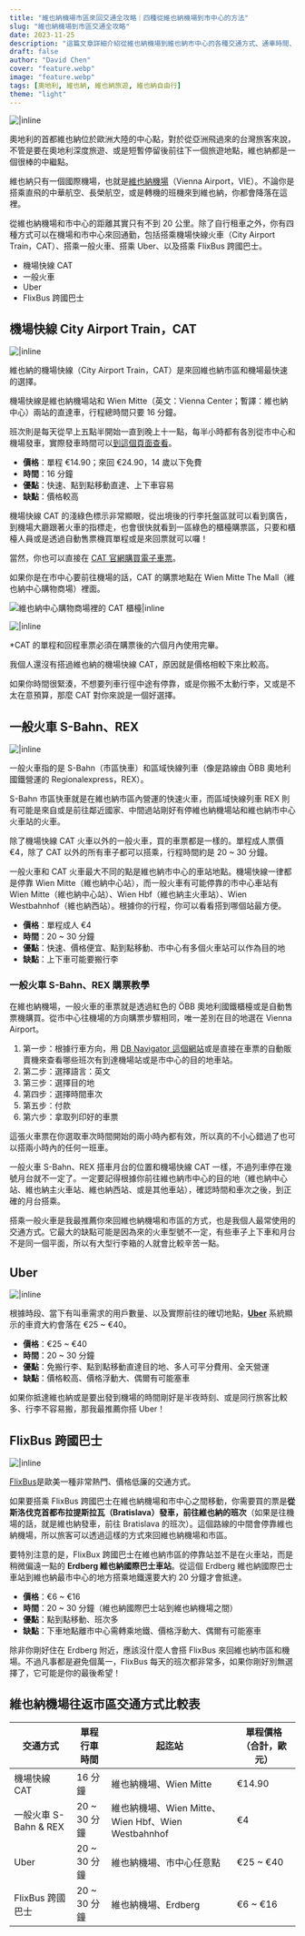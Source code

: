 ```yaml
---
title: "維也納機場市區來回交通全攻略｜四種從維也納機場到市中心的方法"
slug: "維也納機場到市區交通全攻略"
date: 2023-11-25
description: "這篇文章詳細介紹從維也納機場到維也納市中心的各種交通方式、通車時間、價格比較、優缺點等實用資訊。"
draft: false
author: "David Chen"
cover: "feature.webp"
image: "feature.webp"
tags: [奧地利, 維也納, 維也納旅遊, 維也納自由行]
theme: "light"
---
```


![|inline](feature.webp)

奧地利的首都維也納位於歐洲大陸的中心點，對於從亞洲飛過來的台灣旅客來說，不管是要在奧地利深度旅遊、或是短暫停留後前往下一個旅遊地點，維也納都是一個很棒的中繼點。

維也納只有一個國際機場，也就是[維也納機場](https://www.viennaairport.com/en/passengers)（Vienna Airport，VIE）。不論你是搭乘直飛的中華航空、長榮航空，或是轉機的班機來到維也納，你都會降落在這裡。

從維也納機場和市中心的距離其實只有不到 20 公里。除了自行租車之外，你有四種方式可以在機場和市中心來回通勤，包括搭乘機場快線火車（City Airport Train，CAT）、搭乘一般火車、搭乘 Uber、以及搭乘 FlixBus 跨國巴士。

- 機場快線 CAT
- 一般火車
- Uber
- FlixBus 跨國巴士

<!-- insert image 維也納市區地圖：stephansplatz、wien mitte、hbf、westbahnhof-->

## 機場快線 City Airport Train，CAT

![|inline](cat2.jpg)

維也納的機場快線（City Airport Train，CAT）是來回維也納市區和機場最快速的選擇。

機場快線是維也納機場站和 Wien Mitte（英文：Vienna Center；暫譯：維也納中心）兩站的直達車，行程總時間只要 16 分鐘。

班次則是每天從早上五點半開始一直到晚上十一點，每半小時都有各別從市中心和機場發車，實際發車時間可以[到這個頁面查看](https://www.cityairporttrain.com/en/timetable)。

- **價格**：單程 €14.90；來回 €24.90，14 歲以下免費
- **時間**：16 分鐘
- **優點**：快速、點到點移動直達、上下車容易
- **缺點**：價格較高

機場快線 CAT 的淺綠色標示非常顯眼，從出境後的行李托盤區就可以看到廣告，到機場大廳跟著火車的指標走，也會很快就看到一區綠色的櫃檯購票區，只要和櫃檯人員或是透過自動售票機買單程或是來回票就可以囉！

當然，你也可以直接在 [CAT 官網購買電子車票](https://www.cityairporttrain.com/en/home)。 <!-- https://www.cityairporttrain.com/en/partner-->

如果你是在市中心要前往機場的話，CAT 的購票地點在 Wien Mitte The Mall（維也納中心購物商場）裡面。

![維也納中心購物商場裡的 CAT 櫃檯|inline](cat1.jpg)

![|inline](cat3.jpg)

*CAT 的單程和回程車票必須在購票後的六個月內使用完畢。

我個人還沒有搭過維也納的機場快線 CAT，原因就是價格相較下來比較高。

如果你時間很緊湊，不想要列車行徑中途有停靠，或是你搬不太動行李，又或是不太在意預算，那麼 CAT 對你來說是一個好選擇。

## 一般火車 S-Bahn、REX

![|inline](hbf.jpg)

一般火車指的是 S-Bahn（市區快車）和區域快線列車（像是路線由 ÖBB 奧地利國鐵營運的 Regionalexpress，REX）。

S-Bahn 市區快車就是在維也納市區內營運的快速火車，而區域快線列車 REX 則有可能是來自或是前往鄰近國家、中間過站剛好有停維也納機場站和維也納市中心火車站的火車。

除了機場快線 CAT 火車以外的一般火車，買的車票都是一樣的。單程成人票價 €4，除了 CAT 以外的所有車子都可以搭乘，行程時間約是 20 \~ 30 分鐘。

一般火車和 CAT 火車最大不同的點是維也納市中心的車站地點。機場快線一律都是停靠 Wien Mitte（維也納中心站），而一般火車有可能停靠的市中心車站有 Wien Mitte（維也納中心站）、Wien Hbf（維也納主火車站）、Wien Westbahnhof（維也納西站）。根據你的行程，你可以看看搭到哪個站最方便。

- **價格**：單程成人 €4
- **時間**：20 ~ 30 分鐘
- **優點**：快速、價格便宜、點到點移動、市中心有多個火車站可以作為目的地
- **缺點**：上下車可能要搬行李

### 一般火車 S-Bahn、REX 購票教學

在維也納機場，一般火車的車票就是透過紅色的 ÖBB 奧地利國鐵櫃檯或是自動售票機購買。從市中心往機場的方向購票步驟相同，唯一差別在目的地選在 Vienna Airport。

1. 第一步：根據行車方向，用 [DB Navigator 這個網站](https://int.bahn.de/en)或是直接在車票的自動販賣機來查看哪些班次有到達機場站或是市中心的目的地車站。
2. 第二步：選擇語言：英文
3. 第三步：選擇目的地
4. 第四步：選擇時間車次
5. 第五步：付款
6. 第六步：拿取列印好的車票

這張火車票在你選取車次時間開始的兩小時內都有效，所以真的不小心錯過了也可以搭兩小時內的任何一班車。

一般火車 S-Bahn、REX 搭車月台的位置和機場快線 CAT 一樣，不過列車停在幾號月台就不一定了。一定要記得根據你前往維也納市中心的目的地（維也納中心站、維也納主火車站、維也納西站、或是其他車站），確認時間和車次之後，到正確的月台搭乘。

搭乘一般火車是我最推薦你來回維也納機場和市區的方式，也是我個人最常使用的交通方式。它最大的缺點可能是因為來的火車型號不一定，有些車子上下車和月台不是同一個平面，所以有大型行李箱的人就會比較辛苦一點。

## Uber

![|inline](uber.jpg)

根據時段、當下有叫車需求的用戶數量、以及實際前往的確切地點，**[Uber](https://referrals.uber.com/refer?id=uf3rqv9dyawj)** 系統顯示的車資大約會落在 €25 ~ €40。

- **價格**：€25 ~ €40
- **時間**：20 ~ 30 分鐘
- **優點**：免搬行李、點到點移動直達目的地、多人可平分費用、全天營運
- **缺點**：價格較高、價格浮動大、偶爾有可能塞車

如果你抵達維也納或是要出發到機場的時間剛好是半夜時刻、或是同行旅客比較多、行李不容易搬，那我最推薦你搭 Uber！

## FlixBus 跨國巴士

![|inline](flixbus.jpg)

[FlixBus](https://www.flixbus.com/)是歐美一種非常熱門、價格低廉的交通方式。

如果要搭乘 FlixBus 跨國巴士在維也納機場和市中心之間移動，你需要買的票是**從斯洛伐克首都布拉提斯拉瓦（Bratislava）發車，前往維也納的班次**（如果是往機場的話，就是維也納發車，前往 Bratislava 的班次）。這個路線的中間會停靠維也納機場，所以旅客可以透過這樣的方式來回維也納機場和市區。

要特別注意的是，FlixBux 跨國巴士在維也納市區的停靠站並不是在火車站，而是稍微偏遠一點的 **Erdberg 維也納國際巴士車站**。從這個 Erdberg 維也納國際巴士車站到維也納最市中心的地方搭乘地鐵還要大約 20 分鐘才會抵達。

- **價格**：€6 ~ €16
- **時間**：20 ~ 30 分鐘（維也納國際巴士站到維也納機場之間）
- **優點**：點到點移動、班次多
- **缺點**：下車地點離市中心需轉乘地鐵、價格浮動大、偶爾有可能塞車

除非你剛好住在 Erdberg 附近，應該沒什麼人會搭 FlixBus 來回維也納市區和機場。不過凡事都是避免個萬一，FlixBus 每天的班次都非常多，如果你剛好別無選擇了，它可能是你的最後希望！

## **維也納機場往返市區交通方式比較表**

| **交通方式**              | **單程行車時間**  | **起迄站**                                            | **單程價格（合計，歐元）** |
| --------------------- | ------------- | -------------------------------------------------- | ---------------------- |
| 機場快線 CAT          | 16 分鐘       | 維也納機場、Wien Mitte                             | €14.90                 |
| 一般火車 S-Bahn & REX | 20 ~ 30 分鐘 | 維也納機場、Wien Mitte、Wien Hbf、Wien Westbahnhof | €4                     |
| Uber                  | 20 ~ 30 分鐘 | 維也納機場、市中心任意點                           | €25 ~ €40             |
| FlixBus 跨國巴士      | 20 ~ 30 分鐘 | 維也納機場、Erdberg                                | €6 ~ €16              |